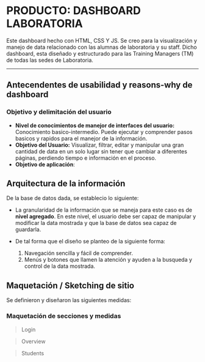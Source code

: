 # PRODUCTO: DASHBOARD LABORATORIA #
Este dashboard hecho con HTML, CSS Y JS. Se creo para la visualización y manejo de data relacionado con las alumnas de laboratoria y su staff.
Dicho dashboard, esta diseñado y estructurado para las Training Managers (TM) de todas las sedes de Laboratoria.

- - - -

## Antecendentes de usabilidad y reasons-why de dashboard ##
### Objetivo y delimitación del usuario ###
 * __Nivel de conocimientos de manejor de interfaces del usuario:__ Conocimiento basico-intermedio. Puede ejecutar y comprender pasos basicos y rapidos para el manejor de la información.
 * __Objetivo del Usuario:__ Visualizar, filtrar, editar y manipular una gran cantidad de data en un solo lugar sin tener que cambiar a diferentes páginas, perdiendo tiempo e información en el proceso.
 * __Objetivo de aplicación__: 

## Arquitectura de la información ##
De la base de datos dada, se establecio lo siguiente:
 * La granularidad de la información que se maneja para este caso es de __nivel agregado__. En este nivel, el usuario debe ser capaz de manipular y modificar la data mostrada y que la base de datos sea capaz de guardarla.

 * De tal forma que el diseño se planteo de la siguiente forma:
    1. Navegación sencilla y fácil de comprender.
    3. Menús y botones que llamen la atención y ayuden a la busqueda y control de la data mostrada.

## Maquetación / Sketching de sitio ##
Se definieron y diseñaron las siguientes medidas:

### Maquetación de secciones y medidas

> Login 
 

> Overview

> Students
